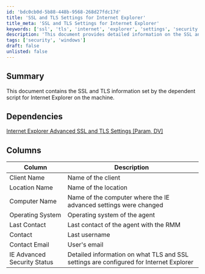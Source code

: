 ```yaml
---
id: 'bdc0cb0d-5b88-448b-9568-268d27fdc17d'
title: 'SSL and TLS Settings for Internet Explorer'
title_meta: 'SSL and TLS Settings for Internet Explorer'
keywords: ['ssl', 'tls', 'internet', 'explorer', 'settings', 'security']
description: 'This document provides detailed information on the SSL and TLS settings configured for Internet Explorer on the machine, including dependencies, columns, and descriptions relevant to the advanced security configurations.'
tags: ['security', 'windows']
draft: false
unlisted: false
---
```


## Summary

This document contains the SSL and TLS information set by the dependent script for Internet Explorer on the machine.

## Dependencies

[Internet Explorer Advanced SSL and TLS Settings [Param, DV]](<../scripts/Internet Explorer Advanced SSL and TLS Settings.md>)

## Columns

| Column                       | Description                                                     |
|------------------------------|-----------------------------------------------------------------|
| Client Name                  | Name of the client                                             |
| Location Name                | Name of the location                                          |
| Computer Name                | Name of the computer where the IE advanced settings were changed |
| Operating System             | Operating system of the agent                                  |
| Last Contact                 | Last contact of the agent with the RMM                        |
| Contact                      | Last username                                                 |
| Contact Email                | User's email                                                 |
| IE Advanced Security Status   | Detailed information on what TLS and SSL settings are configured for Internet Explorer |


